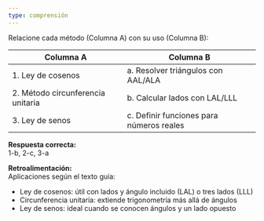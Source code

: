 ```yaml
---
type: comprensión
---
```


Relacione cada método (Columna A) con su uso (Columna B):

| Columna A               | Columna B                          |
|-------------------------|------------------------------------|
| 1. Ley de cosenos       | a. Resolver triángulos con AAL/ALA |
| 2. Método circunferencia unitaria | b. Calcular lados con LAL/LLL |
| 3. Ley de senos         | c. Definir funciones para números reales |

**Respuesta correcta:**  
1-b, 2-c, 3-a

**Retroalimentación:**  
Aplicaciones según el texto guía:
- Ley de cosenos: útil con lados y ángulo incluido (LAL) o tres lados (LLL)
- Circunferencia unitaria: extiende trigonometría más allá de ángulos
- Ley de senos: ideal cuando se conocen ángulos y un lado opuesto
